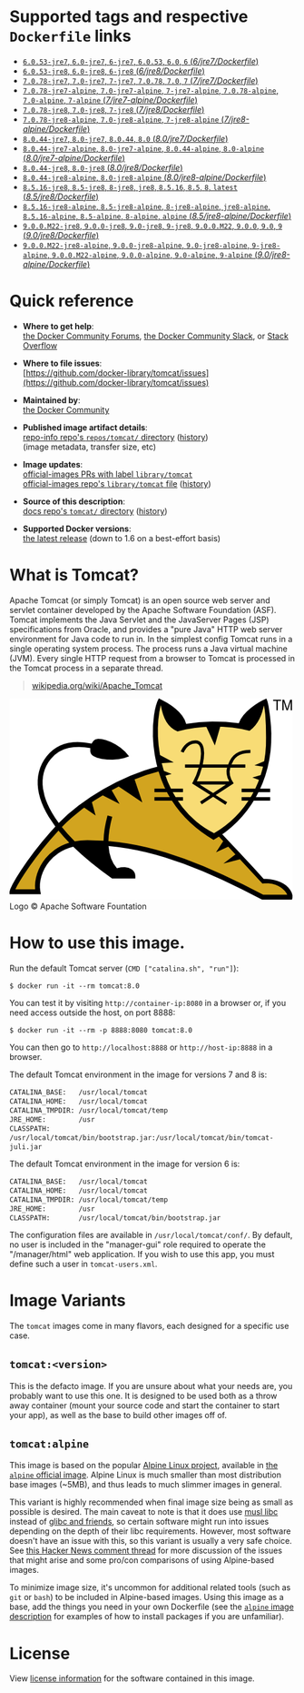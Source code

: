 <!--

********************************************************************************

WARNING:

    DO NOT EDIT "tomcat/README.md"

    IT IS AUTO-GENERATED

    (from the other files in "tomcat/" combined with a set of templates)

********************************************************************************

-->

# Supported tags and respective `Dockerfile` links

-	[`6.0.53-jre7`, `6.0-jre7`, `6-jre7`, `6.0.53`, `6.0`, `6` (*6/jre7/Dockerfile*)](https://github.com/docker-library/tomcat/blob/dcffe2c06edc7a797e20161225eb59e97877ccb0/6/jre7/Dockerfile)
-	[`6.0.53-jre8`, `6.0-jre8`, `6-jre8` (*6/jre8/Dockerfile*)](https://github.com/docker-library/tomcat/blob/dcffe2c06edc7a797e20161225eb59e97877ccb0/6/jre8/Dockerfile)
-	[`7.0.78-jre7`, `7.0-jre7`, `7-jre7`, `7.0.78`, `7.0`, `7` (*7/jre7/Dockerfile*)](https://github.com/docker-library/tomcat/blob/5ac222d258dc70c77bb3a9a4fab81ea286c9abd1/7/jre7/Dockerfile)
-	[`7.0.78-jre7-alpine`, `7.0-jre7-alpine`, `7-jre7-alpine`, `7.0.78-alpine`, `7.0-alpine`, `7-alpine` (*7/jre7-alpine/Dockerfile*)](https://github.com/docker-library/tomcat/blob/5ac222d258dc70c77bb3a9a4fab81ea286c9abd1/7/jre7-alpine/Dockerfile)
-	[`7.0.78-jre8`, `7.0-jre8`, `7-jre8` (*7/jre8/Dockerfile*)](https://github.com/docker-library/tomcat/blob/5ac222d258dc70c77bb3a9a4fab81ea286c9abd1/7/jre8/Dockerfile)
-	[`7.0.78-jre8-alpine`, `7.0-jre8-alpine`, `7-jre8-alpine` (*7/jre8-alpine/Dockerfile*)](https://github.com/docker-library/tomcat/blob/5ac222d258dc70c77bb3a9a4fab81ea286c9abd1/7/jre8-alpine/Dockerfile)
-	[`8.0.44-jre7`, `8.0-jre7`, `8.0.44`, `8.0` (*8.0/jre7/Dockerfile*)](https://github.com/docker-library/tomcat/blob/5ac222d258dc70c77bb3a9a4fab81ea286c9abd1/8.0/jre7/Dockerfile)
-	[`8.0.44-jre7-alpine`, `8.0-jre7-alpine`, `8.0.44-alpine`, `8.0-alpine` (*8.0/jre7-alpine/Dockerfile*)](https://github.com/docker-library/tomcat/blob/5ac222d258dc70c77bb3a9a4fab81ea286c9abd1/8.0/jre7-alpine/Dockerfile)
-	[`8.0.44-jre8`, `8.0-jre8` (*8.0/jre8/Dockerfile*)](https://github.com/docker-library/tomcat/blob/5ac222d258dc70c77bb3a9a4fab81ea286c9abd1/8.0/jre8/Dockerfile)
-	[`8.0.44-jre8-alpine`, `8.0-jre8-alpine` (*8.0/jre8-alpine/Dockerfile*)](https://github.com/docker-library/tomcat/blob/5ac222d258dc70c77bb3a9a4fab81ea286c9abd1/8.0/jre8-alpine/Dockerfile)
-	[`8.5.16-jre8`, `8.5-jre8`, `8-jre8`, `jre8`, `8.5.16`, `8.5`, `8`, `latest` (*8.5/jre8/Dockerfile*)](https://github.com/docker-library/tomcat/blob/3e2747c34ded033f4c7adf108f51f3634d025adf/8.5/jre8/Dockerfile)
-	[`8.5.16-jre8-alpine`, `8.5-jre8-alpine`, `8-jre8-alpine`, `jre8-alpine`, `8.5.16-alpine`, `8.5-alpine`, `8-alpine`, `alpine` (*8.5/jre8-alpine/Dockerfile*)](https://github.com/docker-library/tomcat/blob/ae0ff8626dbb002258c3fabdcba1682fa12d6f99/8.5/jre8-alpine/Dockerfile)
-	[`9.0.0.M22-jre8`, `9.0.0-jre8`, `9.0-jre8`, `9-jre8`, `9.0.0.M22`, `9.0.0`, `9.0`, `9` (*9.0/jre8/Dockerfile*)](https://github.com/docker-library/tomcat/blob/1cb69781deeac97b2bb138054de3b2f35e9b49a0/9.0/jre8/Dockerfile)
-	[`9.0.0.M22-jre8-alpine`, `9.0.0-jre8-alpine`, `9.0-jre8-alpine`, `9-jre8-alpine`, `9.0.0.M22-alpine`, `9.0.0-alpine`, `9.0-alpine`, `9-alpine` (*9.0/jre8-alpine/Dockerfile*)](https://github.com/docker-library/tomcat/blob/a7f6cf3172b5875be5108bfbbea87ecb94bc4626/9.0/jre8-alpine/Dockerfile)

# Quick reference

-	**Where to get help**:  
	[the Docker Community Forums](https://forums.docker.com/), [the Docker Community Slack](https://blog.docker.com/2016/11/introducing-docker-community-directory-docker-community-slack/), or [Stack Overflow](https://stackoverflow.com/search?tab=newest&q=docker)

-	**Where to file issues**:  
	[https://github.com/docker-library/tomcat/issues](https://github.com/docker-library/tomcat/issues)

-	**Maintained by**:  
	[the Docker Community](https://github.com/docker-library/tomcat)

-	**Published image artifact details**:  
	[repo-info repo's `repos/tomcat/` directory](https://github.com/docker-library/repo-info/blob/master/repos/tomcat) ([history](https://github.com/docker-library/repo-info/commits/master/repos/tomcat))  
	(image metadata, transfer size, etc)

-	**Image updates**:  
	[official-images PRs with label `library/tomcat`](https://github.com/docker-library/official-images/pulls?q=label%3Alibrary%2Ftomcat)  
	[official-images repo's `library/tomcat` file](https://github.com/docker-library/official-images/blob/master/library/tomcat) ([history](https://github.com/docker-library/official-images/commits/master/library/tomcat))

-	**Source of this description**:  
	[docs repo's `tomcat/` directory](https://github.com/docker-library/docs/tree/master/tomcat) ([history](https://github.com/docker-library/docs/commits/master/tomcat))

-	**Supported Docker versions**:  
	[the latest release](https://github.com/docker/docker/releases/latest) (down to 1.6 on a best-effort basis)

# What is Tomcat?

Apache Tomcat (or simply Tomcat) is an open source web server and servlet container developed by the Apache Software Foundation (ASF). Tomcat implements the Java Servlet and the JavaServer Pages (JSP) specifications from Oracle, and provides a "pure Java" HTTP web server environment for Java code to run in. In the simplest config Tomcat runs in a single operating system process. The process runs a Java virtual machine (JVM). Every single HTTP request from a browser to Tomcat is processed in the Tomcat process in a separate thread.

> [wikipedia.org/wiki/Apache_Tomcat](https://en.wikipedia.org/wiki/Apache_Tomcat)

![logo](https://raw.githubusercontent.com/docker-library/docs/8e31eb93a02d504d0cfe1da435aa31b377fc627d/tomcat/logo.png)Logo &copy; Apache Software Fountation

# How to use this image.

Run the default Tomcat server (`CMD ["catalina.sh", "run"]`):

```console
$ docker run -it --rm tomcat:8.0
```

You can test it by visiting `http://container-ip:8080` in a browser or, if you need access outside the host, on port 8888:

```console
$ docker run -it --rm -p 8888:8080 tomcat:8.0
```

You can then go to `http://localhost:8888` or `http://host-ip:8888` in a browser.

The default Tomcat environment in the image for versions 7 and 8 is:

	CATALINA_BASE:   /usr/local/tomcat
	CATALINA_HOME:   /usr/local/tomcat
	CATALINA_TMPDIR: /usr/local/tomcat/temp
	JRE_HOME:        /usr
	CLASSPATH:       /usr/local/tomcat/bin/bootstrap.jar:/usr/local/tomcat/bin/tomcat-juli.jar

The default Tomcat environment in the image for version 6 is:

	CATALINA_BASE:   /usr/local/tomcat
	CATALINA_HOME:   /usr/local/tomcat
	CATALINA_TMPDIR: /usr/local/tomcat/temp
	JRE_HOME:        /usr
	CLASSPATH:       /usr/local/tomcat/bin/bootstrap.jar

The configuration files are available in `/usr/local/tomcat/conf/`. By default, no user is included in the "manager-gui" role required to operate the "/manager/html" web application. If you wish to use this app, you must define such a user in `tomcat-users.xml`.

# Image Variants

The `tomcat` images come in many flavors, each designed for a specific use case.

## `tomcat:<version>`

This is the defacto image. If you are unsure about what your needs are, you probably want to use this one. It is designed to be used both as a throw away container (mount your source code and start the container to start your app), as well as the base to build other images off of.

## `tomcat:alpine`

This image is based on the popular [Alpine Linux project](http://alpinelinux.org), available in [the `alpine` official image](https://hub.docker.com/_/alpine). Alpine Linux is much smaller than most distribution base images (~5MB), and thus leads to much slimmer images in general.

This variant is highly recommended when final image size being as small as possible is desired. The main caveat to note is that it does use [musl libc](http://www.musl-libc.org) instead of [glibc and friends](http://www.etalabs.net/compare_libcs.html), so certain software might run into issues depending on the depth of their libc requirements. However, most software doesn't have an issue with this, so this variant is usually a very safe choice. See [this Hacker News comment thread](https://news.ycombinator.com/item?id=10782897) for more discussion of the issues that might arise and some pro/con comparisons of using Alpine-based images.

To minimize image size, it's uncommon for additional related tools (such as `git` or `bash`) to be included in Alpine-based images. Using this image as a base, add the things you need in your own Dockerfile (see the [`alpine` image description](https://hub.docker.com/_/alpine/) for examples of how to install packages if you are unfamiliar).

# License

View [license information](https://www.apache.org/licenses/LICENSE-2.0) for the software contained in this image.

